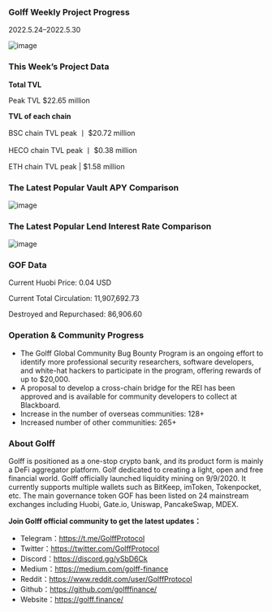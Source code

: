 ### Golff Weekly Project Progress

2022.5.24–2022.5.30

![image](https://docs.golff.com/blog/page/week62/1.jpg)

### This Week’s Project Data

**Total TVL**

Peak TVL $22.65 million

**TVL of each chain**

BSC chain TVL peak 丨 $20.72 million

HECO chain TVL peak 丨 $0.38 million

ETH chain TVL peak | $1.58 million

### The Latest Popular Vault APY Comparison

![image](https://docs.golff.com/blog/page/week62/2.jpg)

### The Latest Popular Lend Interest Rate Comparison

![image](https://docs.golff.com/blog/page/week62/3.jpg)

### GOF Data

Current Huobi Price: 0.04 USD

Current Total Circulation: 11,907,692.73

Destroyed and Repurchased: 86,906.60

### Operation & Community Progress

- The Golff Global Community Bug Bounty Program is an ongoing effort to identify more professional security researchers, software developers, and white-hat hackers to participate in the program, offering rewards of up to $20,000.
- A proposal to develop a cross-chain bridge for the REI has been approved and is available for community developers to collect at Blackboard.
- Increase in the number of overseas communities: 128+
- Increased number of other communities: 265+

### About Golff

Golff is positioned as a one-stop crypto bank, and its product form is mainly a DeFi aggregator platform. Golf dedicated to creating a light, open and free financial world. Golff officially launched liquidity mining on 9/9/2020. It currently supports multiple wallets such as BitKeep, imToken, Tokenpocket, etc. The main governance token GOF has been listed on 24 mainstream exchanges including Huobi, Gate.io, Uniswap, PancakeSwap, MDEX.

**Join Golff official community to get the latest updates：**

- Telegram：https://t.me/GolffProtocol
- Twitter：https://twitter.com/GolffProtocol
- Discord：https://discord.gg/ySbD6Ck
- Medium：https://medium.com/golff-finance
- Reddit：https://www.reddit.com/user/GolffProtocol
- Github：https://github.com/golfffinance/
- Website：https://golff.finance/